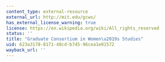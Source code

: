 ```yaml
---
content_type: external-resource
external_url: http://mit.edu/gcws/
has_external_license_warning: true
license: https://en.wikipedia.org/wiki/All_rights_reserved
status: ''
title: "Graduate Consortium in Women\u2019s Studies"
uid: 623a3178-8171-40cd-b745-96cea1e01572
wayback_url: ''
---
```

